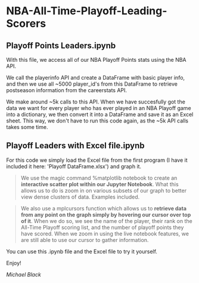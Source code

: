 # NBA-All-Time-Playoff-Leading-Scorers

## Playoff Points Leaders.ipynb
With this file, we access all of our NBA Playoff Points stats using the NBA API.

We call the playerinfo API and create a DataFrame with basic player info, and then we use all ~5000 player_id's from this DataFrame to retrieve postseason information from the careerstats API.

We make around ~5k calls to this API.  When we have succesfully got the data we want for every player who has ever played in an NBA Playoff game into a dictionary, we then convert it into a DataFrame and save it as an Excel sheet.  This way, we don't have to run this code again, as the ~5k API calls takes some time.

## Playoff Leaders with Excel file.ipynb
For this code we simply load the Excel file from the first program (I have it included it here: 'Playoff DataFrame.xlsx') and graph it.

> We use the magic command %matplotlib notebook to create an **interactive scatter plot within our Jupyter Notebook**.  What this allows us to do is zoom in on various subsets of our graph to better view dense clusters of data.  Examples included.

> We also use a mplcursors function which allows us to **retrieve data from any point on the graph simply by hovering our cursor over top of it**.  When we do so, we see the name of the player, their rank on the All-Time Playoff scoring list, and the number of playoff points they have scored.  When we zoom in using the live notebook features, we are still able to use our cursor to gather information.

You can use this .ipynb file and the Excel file to try it yourself.

Enjoy!

*Michael Black*
